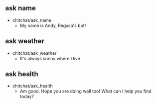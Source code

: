 ## ask name
* chitchat/ask_name
    - My name is Andy, Regxsa's bot!

## ask weather
* chitchat/ask_weather
    - It's always sunny where I live

## ask health
* chitchat/ask_health
    - Am good. Hope you are doing well too! What can I help you find today?